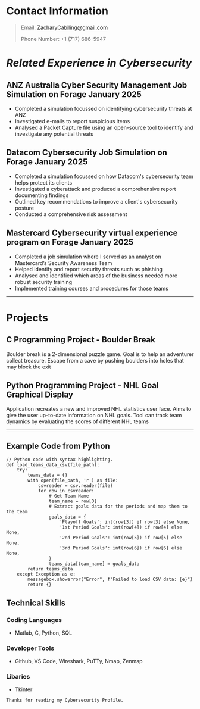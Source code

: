 # Contact Information
> Email: ZacharyCabiling@gmail.com
>
> Phone Number: +1 (717) 686-5947

# **_Related Experience in Cybersecurity_**

## ANZ Australia Cyber Security Management Job Simulation on Forage January 2025

* Completed a simulation focussed on identifying cybersecurity threats at ANZ
* Investigated e-mails to report suspicious items
* Analysed a Packet Capture file using an open-source tool to identify and investigate any potential threats


## Datacom Cybersecurity Job Simulation on Forage January 2025

* Completed a simulation focussed on how Datacom's cybersecurity team helps protect its clients
* Investigated a cyberattack and produced a comprehensive report documenting findings
* Outlined key recommendations to improve a client's cybersecurity posture
* Conducted a comprehensive risk assessment


## Mastercard Cybersecurity virtual experience program on Forage January 2025

* Completed a job simulation where I served as an analyst on Mastercard’s Security Awareness Team
* Helped identify and report security threats such as phishing
* Analysed and identified which areas of the business needed more robust security training
* Implemented training courses and procedures for those teams


* * * 

# Projects
## C Programming Project - Boulder Break

Boulder break is a 2-dimensional puzzle game. Goal is to help an adventurer collect treasure. Escape from a cave by pushing boulders into holes that may block the exit


## Python Programming Project - NHL Goal Graphical Display

Application recreates a new and improved NHL statistics user face. Aims to give the user up-to-date information on NHL goals. Tool can track team dynamics by evaluating the scores of different NHL teams


* * * 
## Example Code from Python
```
// Python code with syntax highlighting.
def load_teams_data_csv(file_path):
    try:
        teams_data = {}
        with open(file_path, 'r') as file:
            csvreader = csv.reader(file)
            for row in csvreader:
                # Get Team Name
                team_name = row[0]
                # Extract goals data for the periods and map them to the team
                goals_data = {
                    'Playoff Goals': int(row[3]) if row[3] else None,
                    '1st Period Goals': int(row[4]) if row[4] else None,
                    '2nd Period Goals': int(row[5]) if row[5] else None,
                    '3rd Period Goals': int(row[6]) if row[6] else None,
                }
                teams_data[team_name] = goals_data
        return teams_data
    except Exception as e:
        messagebox.showerror("Error", f"Failed to load CSV data: {e}")
        return {}
```

## Technical Skills
### Coding Languages
* Matlab, C, Python, SQL
  
### Developer Tools
* Github, VS Code, Wireshark, PuTTy, Nmap, Zenmap

### Libaries
* Tkinter
  
```
Thanks for reading my Cybersecurity Profile.
```
